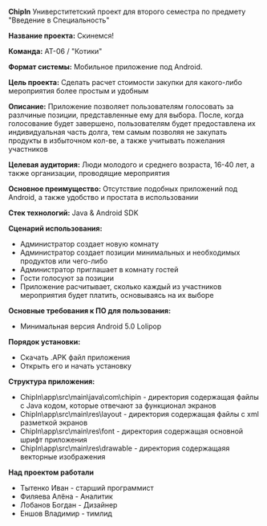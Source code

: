 **ChipIn**
Универститетский проект для второго семестра по предмету "Введение в Специальность"

**Название проекта:**
Скинемся!

**Команда:**
АТ-06 / "Котики"

**Формат системы:**
Мобильное приложение под Android.

**Цель проекта:**
Сделать расчет стоимости закупки для какого-либо мероприятия более простым и удобным

**Описание:**
Приложение позволяет пользователям голосовать за разлчиные позиции, представленные ему для выбора. После, когда голосование будет завершено, пользователям будет предоставлена их индивидуальная часть долга, тем самым позволяя не закупать продукты в избыточном кол-ве, а также учитывать пожелания участников

**Целевая аудитория:**
Люди молодого и среднего возраста, 16-40 лет, а также организации, проводящие мероприятия

**Основное преимущество:**
Отсутствие подобных приложений под Android, а также удобство и простата в использовании

**Стек технологий:**
Java & Android SDK

**Сценарий использования:**
- Администратор создает новую комнату
- Администратор создает позиции минимальных и необходимых продуктов или чего-либо
- Администратор приглашает в комнату гостей
- Гости голосуют за позиции
- Приложение расчитывает, сколько каждый из участников мероприятия будет платить, основываясь на их выборе

**Основные требования к ПО для пользования:**
- Минимальная версия Android 5.0 Lolipop

**Порядок установки:**
- Скачать .APK файл приложения
- Открыть его и начать установку

**Структура приложения:**
- ChipIn\app\src\main\java\com\chipin - директория содержащая файлы с Java кодом, которые отвечают за функционал экранов
- ChipIn\app\src\main\res\layout - директория содержащая файлы с xml разметкой экранов
- ChipIn\app\src\main\res\font - директория содержащая основной шрифт приложения
- ChipIn\app\src\main\res\drawable - директория содержащаяя векторные изображения

**Над проектом работали**

- Тытенко Иван - старший программист
- Филяева Алёна - Аналитик
- Лобанов Богдан - Дизайнер
- Еншов Владимир - тимлид
